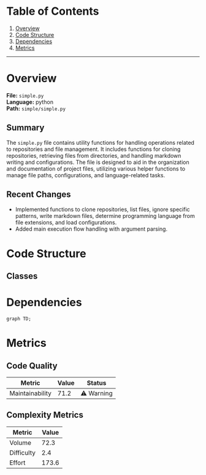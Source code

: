 # Table of Contents

1. [Overview](#overview)
2. [Code Structure](#code-structure)
3. [Dependencies](#dependencies)
4. [Metrics](#metrics)

---

# Overview

**File:** `simple.py`  
**Language:** python  
**Path:** `simple/simple.py`  

## Summary

The `simple.py` file contains utility functions for handling operations related to repositories and file management. It includes functions for cloning repositories, retrieving files from directories, and handling markdown writing and configurations. The file is designed to aid in the organization and documentation of project files, utilizing various helper functions to manage file paths, configurations, and language-related tasks.

## Recent Changes

- Implemented functions to clone repositories, list files, ignore specific patterns, write markdown files, determine programming language from file extensions, and load configurations.
- Added main execution flow handling with argument parsing.


# Code Structure

## Classes

# Dependencies

```mermaid
graph TD;
```

# Metrics

## Code Quality

| Metric | Value | Status |
|--------|-------|--------|
| Maintainability | 71.2 | ⚠️ Warning |
## Complexity Metrics

| Metric | Value |
|--------|--------|
| Volume | 72.3 |
| Difficulty | 2.4 |
| Effort | 173.6 |